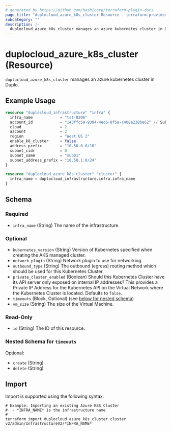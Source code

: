 ```yaml
---
# generated by https://github.com/hashicorp/terraform-plugin-docs
page_title: "duplocloud_azure_k8s_cluster Resource - terraform-provider-duplocloud"
subcategory: ""
description: |-
  duplocloud_azure_k8s_cluster manages an azure kubernetes cluster in Duplo.
---
```


# duplocloud_azure_k8s_cluster (Resource)

`duplocloud_azure_k8s_cluster` manages an azure kubernetes cluster in Duplo.

## Example Usage

```terraform
resource "duplocloud_infrastructure" "infra" {
  infra_name            = "tst-0206"
  account_id            = "143ffc59-9394-4ec6-8f5a-c408a238be62" // Subscription Id
  cloud                 = 2
  azcount               = 2
  region                = "West US 2"
  enable_k8_cluster     = false
  address_prefix        = "10.50.0.0/16"
  subnet_cidr           = 0
  subnet_name           = "sub01"
  subnet_address_prefix = "10.50.1.0/24"
}

resource "duplocloud_azure_k8s_cluster" "cluster" {
  infra_name = duplocloud_infrastructure.infra.infra_name
}
```

<!-- schema generated by tfplugindocs -->
## Schema

### Required

- `infra_name` (String) The name of the infrastructure.

### Optional

- `kubernetes_version` (String) Version of Kubernetes specified when creating the AKS managed cluster.
- `network_plugin` (String) Network plugin to use for networking.
- `outbound_type` (String) The outbound (egress) routing method which should be used for this Kubernetes Cluster.
- `private_cluster_enabled` (Boolean) Should this Kubernetes Cluster have its API server only exposed on internal IP addresses? This provides a Private IP Address for the Kubernetes API on the Virtual Network where the Kubernetes Cluster is located. Defaults to `false`.
- `timeouts` (Block, Optional) (see [below for nested schema](#nestedblock--timeouts))
- `vm_size` (String) The size of the Virtual Machine.

### Read-Only

- `id` (String) The ID of this resource.

<a id="nestedblock--timeouts"></a>
### Nested Schema for `timeouts`

Optional:

- `create` (String)
- `delete` (String)

## Import

Import is supported using the following syntax:

```shell
# Example: Importing an existing Azure K8S Cluster
#  - *INFRA_NAME* is the infrastructure name
#
terraform import duplocloud_azure_k8s_cluster.cluster v2/admin/InfrastructureV2/*INFRA_NAME*
```
